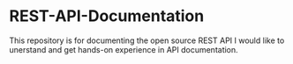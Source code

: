 # REST-API-Documentation
This repository is for documenting the open source REST API
I would like to unerstand and get hands-on experience in API documentation. 
